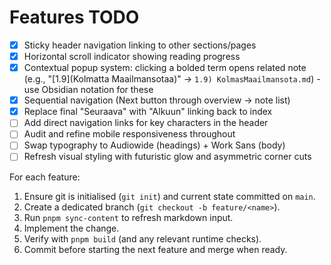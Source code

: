 # Features TODO

- [x] Sticky header navigation linking to other sections/pages
- [x] Horizontal scroll indicator showing reading progress
- [x] Contextual popup system: clicking a bolded term opens related note (e.g., "[1.9](Kolmatta Maailmansotaa)" → `1.9) KolmasMaailmansota.md`) - use Obsidian notation for these
- [x] Sequential navigation (Next button through overview → note list)
- [x] Replace final "Seuraava" with "Alkuun" linking back to index
- [ ] Add direct navigation links for key characters in the header
- [ ] Audit and refine mobile responsiveness throughout
- [ ] Swap typography to Audiowide (headings) + Work Sans (body)
- [ ] Refresh visual styling with futuristic glow and asymmetric corner cuts

For each feature:
1. Ensure git is initialised (`git init`) and current state committed on `main`.
2. Create a dedicated branch (`git checkout -b feature/<name>`).
1. Run `pnpm sync-content` to refresh markdown input.
3. Implement the change.
4. Verify with `pnpm build` (and any relevant runtime checks).
5. Commit before starting the next feature and merge when ready.
